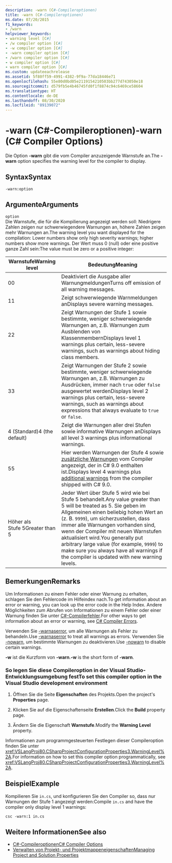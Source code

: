 ```yaml
---
description: -warn (C#-Compileroptionen)
title: -warn (C#-Compileroptionen)
ms.date: 07/20/2015
f1_keywords:
- /warn
helpviewer_keywords:
- warning level [C#]
- /w compiler option [C#]
- -w compiler option [C#]
- -warn compiler option [C#]
- /warn compiler option [C#]
- w compiler option [C#]
- warn compiler option [C#]
ms.custom: updateeachrelease
ms.assetid: 5f80ff59-4991-4382-9f9a-77da18446e71
ms.openlocfilehash: 55e80d0bd05e2119154210503bb277d743050e18
ms.sourcegitcommit: d579fb5e4b46745fd0f1f8874c94c6469ce58604
ms.translationtype: HT
ms.contentlocale: de-DE
ms.lasthandoff: 08/30/2020
ms.locfileid: "89139072"
---
```

# <a name="-warn-c-compiler-options"></a><span data-ttu-id="47454-103">-warn (C#-Compileroptionen)</span><span class="sxs-lookup"><span data-stu-id="47454-103">-warn (C# Compiler Options)</span></span>
<span data-ttu-id="47454-104">Die Option **-warn** gibt die vom Compiler anzuzeigende Warnstufe an.</span><span class="sxs-lookup"><span data-stu-id="47454-104">The **-warn** option specifies the warning level for the compiler to display.</span></span>  
  
## <a name="syntax"></a><span data-ttu-id="47454-105">Syntax</span><span class="sxs-lookup"><span data-stu-id="47454-105">Syntax</span></span>  
  
```console  
-warn:option  
```  
  
## <a name="arguments"></a><span data-ttu-id="47454-106">Argumente</span><span class="sxs-lookup"><span data-stu-id="47454-106">Arguments</span></span>  
 `option`  
 <span data-ttu-id="47454-107">Die Warnstufe, die für die Kompilierung angezeigt werden soll: Niedrigere Zahlen zeigen nur schwerwiegendere Warnungen an, höhere Zahlen zeigen mehr Warnungen an.</span><span class="sxs-lookup"><span data-stu-id="47454-107">The warning level you want displayed for the compilation: Lower numbers show only high severity warnings; higher numbers show more warnings.</span></span> <span data-ttu-id="47454-108">Der Wert muss 0 (null) oder eine positive ganze Zahl sein:</span><span class="sxs-lookup"><span data-stu-id="47454-108">The value must be zero or a positive integer:</span></span>

|<span data-ttu-id="47454-109">Warnstufe</span><span class="sxs-lookup"><span data-stu-id="47454-109">Warning level</span></span>|<span data-ttu-id="47454-110">Bedeutung</span><span class="sxs-lookup"><span data-stu-id="47454-110">Meaning</span></span>|
|-------------------|-------------|
|<span data-ttu-id="47454-111">0</span><span class="sxs-lookup"><span data-stu-id="47454-111">0</span></span>|<span data-ttu-id="47454-112">Deaktiviert die Ausgabe aller Warnungmeldungen</span><span class="sxs-lookup"><span data-stu-id="47454-112">Turns off emission of all warning messages.</span></span>|
|<span data-ttu-id="47454-113">1</span><span class="sxs-lookup"><span data-stu-id="47454-113">1</span></span>|<span data-ttu-id="47454-114">Zeigt schwerwiegende Warnmeldungen an</span><span class="sxs-lookup"><span data-stu-id="47454-114">Displays severe warning messages.</span></span>|  
|<span data-ttu-id="47454-115">2</span><span class="sxs-lookup"><span data-stu-id="47454-115">2</span></span>|<span data-ttu-id="47454-116">Zeigt Warnungen der Stufe 1 sowie bestimmte, weniger schwerwiegende Warnungen an, z.B. Warnungen zum Ausblenden von Klassenmembern</span><span class="sxs-lookup"><span data-stu-id="47454-116">Displays level 1 warnings plus certain, less-severe warnings, such as warnings about hiding class members.</span></span>|  
|<span data-ttu-id="47454-117">3</span><span class="sxs-lookup"><span data-stu-id="47454-117">3</span></span>|<span data-ttu-id="47454-118">Zeigt Warnungen der Stufe 2 sowie bestimmte, weniger schwerwiegende Warnungen an, z.B. Warnungen zu Ausdrücken, immer nach `true` oder `false` ausgewertet werden</span><span class="sxs-lookup"><span data-stu-id="47454-118">Displays level 2 warnings plus certain, less-severe warnings, such as warnings about expressions that always evaluate to `true` or `false`.</span></span>|  
|<span data-ttu-id="47454-119">4 (Standard)</span><span class="sxs-lookup"><span data-stu-id="47454-119">4 (the default)</span></span>|<span data-ttu-id="47454-120">Zeigt die Warnungen aller drei Stufen sowie informative Warnungen an</span><span class="sxs-lookup"><span data-stu-id="47454-120">Displays all level 3 warnings plus informational warnings.</span></span>|
|<span data-ttu-id="47454-121">5</span><span class="sxs-lookup"><span data-stu-id="47454-121">5</span></span>|<span data-ttu-id="47454-122">Hier werden Warnungen der Stufe 4 sowie [zusätzliche Warnungen](https://github.com/dotnet/roslyn/blob/a6013f3213c902c0973b2d371c3007217d610533/docs/compilers/CSharp/Warnversion%20Warning%20Waves.md) vom Compiler angezeigt, der in C# 9.0 enthalten ist.</span><span class="sxs-lookup"><span data-stu-id="47454-122">Displays level 4 warnings plus [additional warnings](https://github.com/dotnet/roslyn/blob/a6013f3213c902c0973b2d371c3007217d610533/docs/compilers/CSharp/Warnversion%20Warning%20Waves.md) from the compiler shipped with C# 9.0.</span></span>|
|<span data-ttu-id="47454-123">Höher als Stufe 5</span><span class="sxs-lookup"><span data-stu-id="47454-123">Greater than 5</span></span>|<span data-ttu-id="47454-124">Jeder Wert über Stufe 5 wird wie bei Stufe 5 behandelt.</span><span class="sxs-lookup"><span data-stu-id="47454-124">Any value greater than 5 will be treated as 5.</span></span> <span data-ttu-id="47454-125">Sie geben im Allgemeinen einen beliebig hohen Wert an (z. B. `9999`), um sicherzustellen, dass immer alle Warnungen vorhanden sind, wenn der Compiler mit neuen Warnstufen aktualisiert wird.</span><span class="sxs-lookup"><span data-stu-id="47454-125">You generally put arbitrary large value (for example, `9999`) to make sure you always have all warnings if the compiler is updated with new warning levels.</span></span>|
  
## <a name="remarks"></a><span data-ttu-id="47454-126">Bemerkungen</span><span class="sxs-lookup"><span data-stu-id="47454-126">Remarks</span></span>  
 <span data-ttu-id="47454-127">Um Informationen zu einem Fehler oder einer Warnung zu erhalten, schlagen Sie den Fehlercode im Hilfeindex nach.</span><span class="sxs-lookup"><span data-stu-id="47454-127">To get information about an error or warning, you can look up the error code in the Help Index.</span></span> <span data-ttu-id="47454-128">Andere Möglichkeiten zum Abrufen von Informationen zu einem Fehler oder einer Warnung finden Sie unter [C#-Compilerfehler](../compiler-messages/index.md).</span><span class="sxs-lookup"><span data-stu-id="47454-128">For other ways to get information about an error or warning, see [C# Compiler Errors](../compiler-messages/index.md).</span></span>  
  
 <span data-ttu-id="47454-129">Verwenden Sie [-warnaserror](./warnaserror-compiler-option.md), um alle Warnungen als Fehler zu behandeln.</span><span class="sxs-lookup"><span data-stu-id="47454-129">Use [-warnaserror](./warnaserror-compiler-option.md) to treat all warnings as errors.</span></span> <span data-ttu-id="47454-130">Verwenden Sie [-nowarn](./nowarn-compiler-option.md), um bestimmte Warnungen zu deaktivieren.</span><span class="sxs-lookup"><span data-stu-id="47454-130">Use [-nowarn](./nowarn-compiler-option.md) to disable certain warnings.</span></span>  
  
 <span data-ttu-id="47454-131">**-w** ist die Kurzform von **-warn**.</span><span class="sxs-lookup"><span data-stu-id="47454-131">**-w** is the short form of **-warn**.</span></span>  
  
### <a name="to-set-this-compiler-option-in-the-visual-studio-development-environment"></a><span data-ttu-id="47454-132">So legen Sie diese Compileroption in der Visual Studio-Entwicklungsumgebung fest</span><span class="sxs-lookup"><span data-stu-id="47454-132">To set this compiler option in the Visual Studio development environment</span></span>  
  
1. <span data-ttu-id="47454-133">Öffnen Sie die Seite **Eigenschaften** des Projekts.</span><span class="sxs-lookup"><span data-stu-id="47454-133">Open the project's **Properties** page.</span></span>  
  
2. <span data-ttu-id="47454-134">Klicken Sie auf die Eigenschaftenseite **Erstellen**.</span><span class="sxs-lookup"><span data-stu-id="47454-134">Click the **Build** property page.</span></span>  
  
3. <span data-ttu-id="47454-135">Ändern Sie die Eigenschaft **Warnstufe**.</span><span class="sxs-lookup"><span data-stu-id="47454-135">Modify the **Warning Level** property.</span></span>  
  
 <span data-ttu-id="47454-136">Informationen zum programmgesteuerten Festlegen dieser Compileroption finden Sie unter <xref:VSLangProj80.CSharpProjectConfigurationProperties3.WarningLevel%2A>.</span><span class="sxs-lookup"><span data-stu-id="47454-136">For information on how to set this compiler option programmatically, see <xref:VSLangProj80.CSharpProjectConfigurationProperties3.WarningLevel%2A>.</span></span>  
  
## <a name="example"></a><span data-ttu-id="47454-137">Beispiel</span><span class="sxs-lookup"><span data-stu-id="47454-137">Example</span></span>  
 <span data-ttu-id="47454-138">Kompilieren Sie `in.cs`, und konfigurieren Sie den Compiler so, dass nur Warnungen der Stufe 1 angezeigt werden:</span><span class="sxs-lookup"><span data-stu-id="47454-138">Compile `in.cs` and have the compiler only display level 1 warnings:</span></span>  
  
```console  
csc -warn:1 in.cs  
```  
  
## <a name="see-also"></a><span data-ttu-id="47454-139">Weitere Informationen</span><span class="sxs-lookup"><span data-stu-id="47454-139">See also</span></span>

- [<span data-ttu-id="47454-140">C#-Compileroptionen</span><span class="sxs-lookup"><span data-stu-id="47454-140">C# Compiler Options</span></span>](./index.md)
- [<span data-ttu-id="47454-141">Verwalten von Projekt- und Projektmappeneigenschaften</span><span class="sxs-lookup"><span data-stu-id="47454-141">Managing Project and Solution Properties</span></span>](/visualstudio/ide/managing-project-and-solution-properties)
